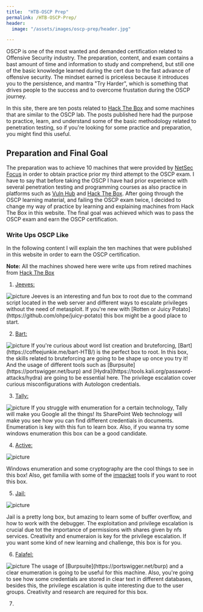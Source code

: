 ```yaml
---
title:  "HTB-OSCP Prep"
permalink: /HTB-OSCP-Prep/
header:
  image: "/assets/images/oscp-prep/header.jpg"

---
```


OSCP is one of the most wanted and demanded certification related to Offensive Security industry. The preparation, content, and exam contains a bast amount of time and information to study and comprehend, but still one of the basic knowledge learned during the cert due to the fast advance of offensive security. The mindset earned is priceless because it introduces you to the persistence, and mantra "Try Harder", which is something that drives people to the success and to overcome frustation during the OSCP journey. 

In this site, there are ten posts related to [Hack The Box](https://www.hackthebox.eu/) and some machines that are similar to the OSCP lab. The posts published here had the purpose to practice, learn, and understand some of the basic methodology related to penetration testing, so if you're looking for some practice and preparation, you might find this useful. 

## Preparation and Final Goal

The preparation was to achieve 10 machines that were provided by [NetSec Focus](https://www.netsecfocus.com/) in order to obtain practice prior my third attempt to the OSCP exam. I have to say that before taking the OSCP I have had prior experience with several penetration testing and programming courses as also practice in platforms such as [Vuln Hub](https://www.vulnhub.com/) and [Hack The Box](https://www.hackthebox.eu/). After going through the OSCP learning material, and failing the OSCP exam twice, I decided to change my way of practice by learning and explaining machines from Hack The Box in this website. The final goal was achieved which was to pass the OSCP exam and earn the OSCP certification. 

### Write Ups OSCP Like

In the following content I will explain the ten machines that were published in this website in order to earn the OSCP certification. 

**Note:** All the machines showed here were write ups from retired machines from [Hack The Box](https://www.hackthebox.eu/)

1. [Jeeves:](https://coffeejunkie.me/jeeves-HTB/)
<img src="{{ site.url }}{{ site.baseurl }}/assets/images/oscp-prep/jeeves.png" alt="picture">
Jeeves is an interesting and fun box to root due to the command script located in the web server and different ways to escalate privileges without the need of metasploit. If you're new with [Rotten or Juicy Potato](https://github.com/ohpe/juicy-potato) this box might be a good place to start. 

2. [Bart:](https://coffeejunkie.me/bart-HTB/)
<img src="{{ site.url }}{{ site.baseurl }}/assets/images/oscp-prep/bart.png" alt="picture">
If you're curious about word list creation and bruteforcing, [Bart](https://coffeejunkie.me/bart-HTB/) is the perfect box to root. In this box, the skills related to bruteforcing are going to be shape up once you try it! And the usage of different tools such as [Burpsuite](https://portswigger.net/burp) and [Hydra](https://tools.kali.org/password-attacks/hydra) are going to be essential here. The privilege escalation cover curious misconfigurations with Autologon credentials. 

3. [Tally:](https://coffeejunkie.me/tally-HTB/)
<img src="{{ site.url }}{{ site.baseurl }}/assets/images/oscp-prep/tally.png" alt="picture">
If you struggle with enumeration for a certain technology, Tally will make you Google all the things! Its SharePoint Web technology will make you see how you can find different credentials in documents. Enumeration is key with this fun to learn box. Also, if you wanna try some windows enumeration this box can be a good candidate.

4. [Active:](https://coffeejunkie.me/active-HTB/)
<img src="{{ site.url }}{{ site.baseurl }}/assets/images/oscp-prep/active.png" alt="picture">

Windows enumeration and some cryptography are the cool things to see in this box! Also, get familia with some of the [impacket](https://github.com/SecureAuthCorp/impacket) tools if you want to root this box. 

5. [Jail:](https://coffeejunkie.me/jail-HTB/)
<img src="{{ site.url }}{{ site.baseurl }}/assets/images/oscp-prep/jail.png" alt="picture">

Jail is a pretty long box, but amazing to learn some of buffer overflow, and how to work with the debugger. The exploitation and privilege escalation is crucial due tot the importance of permissions with shares given by nfs services. Creativity and enumeraion is key for the privilege escalation. If you want some kind of new learning and challenge, this box is for you. 

6. [Falafel:](https://coffeejunkie.me/falafel-HTB/)
<img src="{{ site.url }}{{ site.baseurl }}/assets/images/oscp-prep/falafel.png" alt="picture">
The usage of [Burpsuite](https://portswigger.net/burp) and a clear enumeration is going to be useful for this machine. Also, you're going to see how some credentials are stored in clear text in different databases, besides this, the privilege escalation is quite interesting due to the user groups. Creativity and research are required for this box. 

7. 



